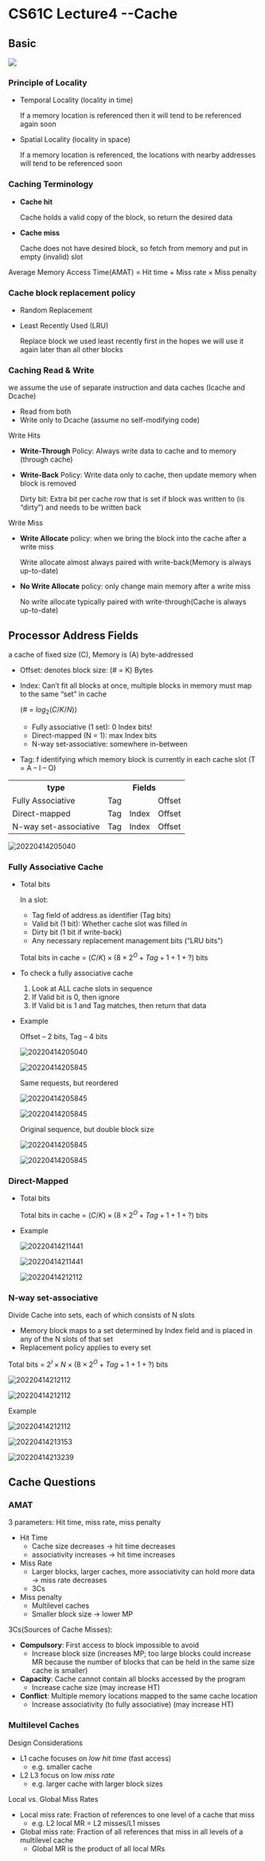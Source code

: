 # CS61C Lecture4 --Cache

## Basic

![](https://raw.githubusercontent.com/zxc2012/image/main/20220414195448.png)

### Principle of Locality

- Temporal Locality (locality in time)

    If a memory location is referenced then it will tend to be referenced again soon

- Spatial Locality (locality in space)

    If a memory location is referenced, the locations with nearby addresses will tend to be referenced soon

### Caching Terminology

- **Cache hit**

    Cache holds a valid copy of the block, so return the desired data

- **Cache miss**

    Cache does not have desired block, so fetch from memory and put in empty (invalid) slot

Average Memory Access Time(AMAT) = Hit time + Miss rate × 
Miss penalty

### Cache block replacement policy

- Random Replacement

- Least Recently Used (LRU)

    Replace block we used least recently first in the hopes we will use it again later than all other blocks

### Caching Read & Write

we assume the use of separate instruction and data
caches (Icache and Dcache)
- Read from both
- Write only to Dcache (assume no self-modifying code)

Write Hits

- **Write-Through** Policy: Always write data to
cache and to memory (through cache)

- **Write-Back** Policy: Write data only to cache,
then update memory when block is removed

    Dirty bit: Extra bit per cache row that is set if block was written to (is “dirty”) and needs to be written back

Write Miss

- **Write Allocate** policy: when we bring the block
into the cache after a write miss

    Write allocate almost always paired with write-back(Memory is always up-to-date)

- **No Write Allocate** policy: only change main
memory after a write miss
    
    No write allocate typically paired with write-through(Cache is always up-to-date)

## Processor Address Fields

a cache of fixed size (C), Memory is (A) byte-addressed

- Offset: denotes block size: (# = K) Bytes
- Index:  Can’t fit all blocks at once, multiple blocks in memory must map to the same “set” in cache 

    (# = $log_2{(C/K/N)}$)

    - Fully associative (1 set): 0 Index bits!
    - Direct-mapped (N = 1): max Index bits
    - N-way set-associative: somewhere in-between
    
- Tag: f identifying which memory block is currently in each
cache slot (T = A – I – O)

<table>
<tr><th>type</th><th colspan="3">Fields</th></tr>
<tr><td>Fully Associative</td><td colspan ="2">Tag</td><td>Offset</td></tr>
<tr><td>Direct-mapped</td><td>Tag</td><td>Index</td><td>Offset</td></tr>
<tr><td>N-way set-associative</td><td>Tag</td><td>Index</td><td>Offset</td></tr>
</table>

![20220414205040](https://raw.githubusercontent.com/zxc2012/image/main/20220414212245.png)

### Fully Associative Cache

- Total bits

    In a slot:

    - Tag field of address as identifier (Tag bits)
    - Valid bit (1 bit): Whether cache slot was filled in
    - Dirty bit (1 bit if write-back)
    - Any necessary replacement management bits (“LRU bits”)

    Total bits in cache = $(C/K) \times (8 \times 2^{O} + Tag + 1 + 1 + ?)$ bits

- To check a fully associative cache

    1. Look at ALL cache slots in sequence
    2. If Valid bit is 0, then ignore
    3. If Valid bit is 1 and Tag matches, then return that data

- Example

    Offset – 2 bits, Tag – 4 bits

    ![20220414205040](https://raw.githubusercontent.com/zxc2012/image/main/20220414205356.png)

    ![20220414205845](https://raw.githubusercontent.com/zxc2012/image/main/20220414205845.png)

    Same requests, but reordered

    ![20220414205845](https://raw.githubusercontent.com/zxc2012/image/main/20220414205939.png)

    ![20220414205845](https://raw.githubusercontent.com/zxc2012/image/main/20220414210035.png)

    Original sequence, but double block size

    ![20220414205845](https://raw.githubusercontent.com/zxc2012/image/main/20220414210248.png)

    ![20220414205845](https://raw.githubusercontent.com/zxc2012/image/main/20220414210332.png)

### Direct-Mapped

- Total bits

    Total bits in cache = $(C/K) \times (8 \times 2^{O} + Tag + 1 + 1 + ?)$ bits

- Example

    ![20220414211441](https://raw.githubusercontent.com/zxc2012/image/main/20220414211441.png)

    ![20220414211441](https://raw.githubusercontent.com/zxc2012/image/main/20220414212020.png)

    ![20220414212112](https://raw.githubusercontent.com/zxc2012/image/main/20220414212112.png)

### N-way set-associative

Divide Cache into sets, each of which consists of N slots

- Memory block maps to a set determined by Index field and is placed in any of the N slots of that set
- Replacement policy applies to every set

Total bits = $2^I \times N \times (8 \times 2^{O} + Tag + 1 + 1 + ?)$ bits

![20220414212112](https://raw.githubusercontent.com/zxc2012/image/main/20220414212912.png)

![20220414212112](https://raw.githubusercontent.com/zxc2012/image/main/20220421204734.png)

Example

![20220414212112](https://raw.githubusercontent.com/zxc2012/image/main/20220414213103.png)

![20220414213153](https://raw.githubusercontent.com/zxc2012/image/main/20220414213153.png)

![20220414213239](https://raw.githubusercontent.com/zxc2012/image/main/20220414213239.png)

## Cache Questions

### AMAT

3 parameters: Hit time, miss rate, miss penalty

- Hit Time
    - Cache size decreases → hit time decreases
    - associativity increases → hit time increases
- Miss Rate
    - Larger blocks, larger caches, more associativity can hold more data → miss rate decreases
    - 3Cs
- Miss penalty
    - Multilevel caches
    - Smaller block size → lower MP

3Cs(Sources of Cache Misses):

- **Compulsory**: First access to block impossible to avoid
    - Increase block size (increases MP; too large blocks could increase MR because the number of blocks that can be held in the same size cache is smaller)
- **Capacity**: Cache cannot contain all blocks accessed by the program
    - Increase cache size (may increase HT)
- **Conflict**: Multiple memory locations mapped to the same cache location
    - Increase associativity (to fully associative) (may increase HT)

### Multilevel Caches

Design Considerations

- L1 cache focuses on *low hit time* (fast access)
    - e.g. smaller cache
- L2 L3 focus on low *miss rate*
    - e.g. larger cache with larger block sizes

Local vs. Global Miss Rates

- Local miss rate: Fraction of references to one level of a cache that miss
    - e.g.  L2 local MR = L2 misses/L1 misses
- Global miss rate: Fraction of all references that miss in all levels of a multilevel cache
    - Global MR is the product of all local MRs

